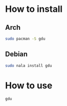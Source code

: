 # How to install
## Arch
```bash
sudo pacman -S gdu
```
## Debian
```bash
sudo nala install gdu
```
# How to use
```bash
gdu
```
